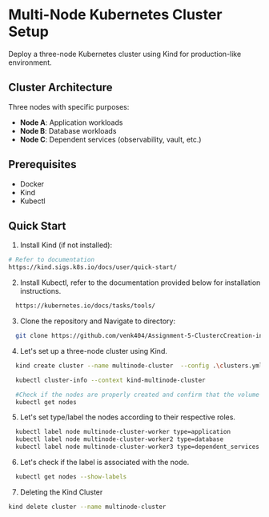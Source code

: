 # Multi-Node Kubernetes Cluster Setup

Deploy a three-node Kubernetes cluster using Kind for production-like environment.

## Cluster Architecture

Three nodes with specific purposes:
- **Node A**: Application workloads
- **Node B**: Database workloads
- **Node C**: Dependent services (observability, vault, etc.)

## Prerequisites

- Docker
- Kind
- Kubectl

## Quick Start

1) Install Kind (if not installed):
```bash
# Refer to documentation
https://kind.sigs.k8s.io/docs/user/quick-start/
```

2) Install Kubectl, refer to the documentation provided below for installation instructions.
```bash
  https://kubernetes.io/docs/tasks/tools/
```


3) Clone the repository and Navigate to directory:

```bash
  git clone https://github.com/venk404/Assignment-5-ClustercCreation-in-kind.git
```

4) Let's set up a three-node cluster using Kind.
```bash
  kind create cluster --name multinode-cluster  --config .\clusters.yml 

  kubectl cluster-info --context kind-multinode-cluster

  #Check if the nodes are properly created and confirm that the volume exists by inspecting the folder on the local machine.
  kubectl get nodes 
```


5) Let's set type/label the nodes according to their respective roles.
```bash
  kubectl label node multinode-cluster-worker type=application
  kubectl label node multinode-cluster-worker2 type=database
  kubectl label node multinode-cluster-worker3 type=dependent_services
```

6) Let's check if the label is associated with the node.
```bash
  kubectl get nodes --show-labels
```

7) Deleting the Kind Cluster
```bash
kind delete cluster --name multinode-cluster
```